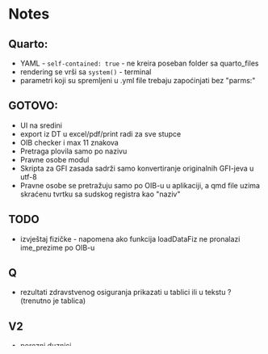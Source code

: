# Notes

## Quarto:

-   YAML - `self-contained: true` - ne kreira poseban folder sa quarto_files
-   rendering se vrši sa `system()` - terminal
-   parametri koji su spremljeni u .yml file trebaju zapoćinjati bez "parms:"

## GOTOVO:

-   UI na sredini
-   export iz DT u excel/pdf/print radi za sve stupce
-   OIB checker i max 11 znakova
-   Pretraga plovila samo po nazivu
-   Pravne osobe modul
-   Skripta za GFI zasada sadrži samo konvertiranje originalnih GFI-jeva u utf-8
-   Pravne osobe se pretražuju samo po OIB-u u aplikaciji, a qmd file uzima skraćenu tvrtku sa sudskog registra kao "naziv"

## TODO

- izvještaj fizičke - napomena ako funkcija loadDataFiz ne pronalazi
ime_prezime po OIB-u

## Q

-   rezultati zdravstvenog osiguranja prikazati u tablici ili u tekstu ? (trenutno je tablica)

## V2

-   porezni duznici

## Firebase

Documentation for implementing firebase in th app is available [here](https://firebase.john-coene.com/).
